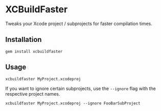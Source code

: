 # XCBuildFaster

Tweaks your Xcode project / subprojects for faster compilation times.

## Installation

	gem install xcbuildfaster

## Usage

	xcbuildfaster MyProject.xcodeproj

If you want to ignore certain subprojects, use the `--ignore` flag with the respective project names.

	xcbuildfaster MyProject.xcodeproj --ignore FooBarSubProject
